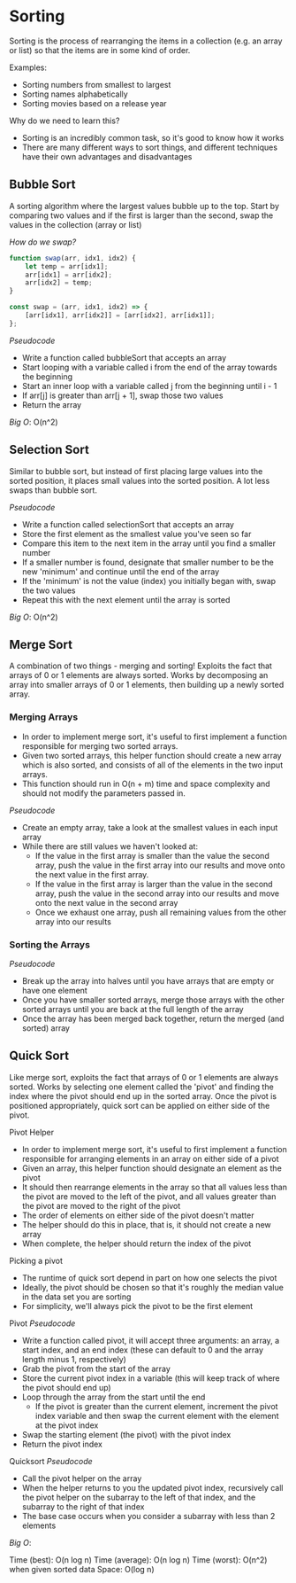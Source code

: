 # Sorting

Sorting is the process of rearranging the items in a collection (e.g. an array or list) so that the items are in some kind of order.

Examples:

-   Sorting numbers from smallest to largest
-   Sorting names alphabetically
-   Sorting movies based on a release year

Why do we need to learn this?

-   Sorting is an incredibly common task, so it's good to know how it works
-   There are many different ways to sort things, and different techniques have their own advantages and disadvantages

## Bubble Sort

A sorting algorithm where the largest values bubble up to the top.
Start by comparing two values and if the first is larger than the second, swap the values in the collection (array or list)

_How do we swap?_

```js
function swap(arr, idx1, idx2) {
    let temp = arr[idx1];
    arr[idx1] = arr[idx2];
    arr[idx2] = temp;
}

const swap = (arr, idx1, idx2) => {
    [arr[idx1], arr[idx2]] = [arr[idx2], arr[idx1]];
};
```

_Pseudocode_

-   Write a function called bubbleSort that accepts an array
-   Start looping with a variable called i from the end of the array towards the beginning
-   Start an inner loop with a variable called j from the beginning until i - 1
-   If arr[j] is greater than arr[j + 1], swap those two values
-   Return the array

_Big O_: O(n^2)

## Selection Sort

Similar to bubble sort, but instead of first placing large values into the sorted position, it places small values into the sorted position. A lot less swaps than bubble sort.

_Pseudocode_

-   Write a function called selectionSort that accepts an array
-   Store the first element as the smallest value you've seen so far
-   Compare this item to the next item in the array until you find a smaller number
-   If a smaller number is found, designate that smaller number to be the new 'minimum' and continue until the end of the array
-   If the 'minimum' is not the value (index) you initially began with, swap the two values
-   Repeat this with the next element until the array is sorted

_Big O_: O(n^2)

## Merge Sort

A combination of two things - merging and sorting! Exploits the fact that arrays of 0 or 1 elements are always sorted. Works by decomposing an array into smaller arrays of 0 or 1 elements, then building up a newly sorted array.

### Merging Arrays

-   In order to implement merge sort, it's useful to first implement a function responsible for merging two sorted arrays.
-   Given two sorted arrays, this helper function should create a new array which is also sorted, and consists of all of the elements in the two input arrays.
-   This function should run in O(n + m) time and space complexity and should not modify the parameters passed in.

_Pseudocode_

-   Create an empty array, take a look at the smallest values in each input array
-   While there are still values we haven't looked at:
    -   If the value in the first array is smaller than the value the second array, push the value in the first array into our results and move onto the next value in the first array.
    -   If the value in the first array is larger than the value in the second array, push the value in the second array into our results and move onto the next value in the second array
    -   Once we exhaust one array, push all remaining values from the other array into our results

### Sorting the Arrays

_Pseudocode_

-   Break up the array into halves until you have arrays that are empty or have one element
-   Once you have smaller sorted arrays, merge those arrays with the other sorted arrays until you are back at the full length of the array
-   Once the array has been merged back together, return the merged (and sorted) array

## Quick Sort

Like merge sort, exploits the fact that arrays of 0 or 1 elements are always sorted. Works by selecting one element called the 'pivot' and finding the index where the pivot should end up in the sorted array. Once the pivot is positioned appropriately, quick sort can be applied on either side of the pivot.

Pivot Helper

-   In order to implement merge sort, it's useful to first implement a function responsible for arranging elements in an array on either side of a pivot
-   Given an array, this helper function should designate an element as the pivot
-   It should then rearrange elements in the array so that all values less than the pivot are moved to the left of the pivot, and all values greater than the pivot are moved to the right of the pivot
-   The order of elements on either side of the pivot doesn't matter
-   The helper should do this in place, that is, it should not create a new array
-   When complete, the helper should return the index of the pivot

Picking a pivot

-   The runtime of quick sort depend in part on how one selects the pivot
-   Ideally, the pivot should be chosen so that it's roughly the median value in the data set you are sorting
-   For simplicity, we'll always pick the pivot to be the first element

Pivot _Pseudocode_

-   Write a function called pivot, it will accept three arguments: an array, a start index, and an end index (these can default to 0 and the array length minus 1, respectively)
-   Grab the pivot from the start of the array
-   Store the current pivot index in a variable (this will keep track of where the pivot should end up)
-   Loop through the array from the start until the end
    -   If the pivot is greater than the current element, increment the pivot index variable and then swap the current element with the element at the pivot index
-   Swap the starting element (the pivot) with the pivot index
-   Return the pivot index

Quicksort _Pseudocode_

-   Call the pivot helper on the array
-   When the helper returns to you the updated pivot index, recursively call the pivot helper on the subarray to the left of that index, and the subarray to the right of that index
-   The base case occurs when you consider a subarray with less than 2 elements

_Big O_:

Time (best): O(n log n)
Time (average): O(n log n)
Time (worst): O(n^2) when given sorted data
Space: O(log n)
